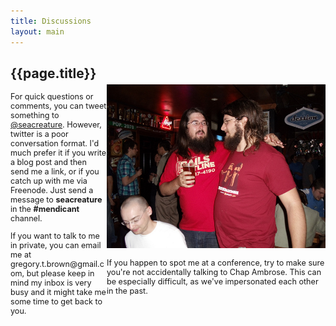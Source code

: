 ```yaml
---
title: Discussions
layout: main
---
```


<div style="width: 350px; float: right; margin-top: 45px">
<img src="/images/chap.jpg">

<p style="font-size: 0.9em">If you happen to spot me at a conference, try to make sure you're not accidentally talking to Chap Ambrose. This can be especially difficult, as we've impersonated each other in the past.</p>
</div>

<div style="width: 400; height: 425px;">
<h2>{{page.title}}</h2>

<div style="font-size: 0.9em;">
<p>For quick questions or comments, you can tweet something to <a
href="http://twitter.com/seacreature">@seacreature</a>.
However, twitter is a poor conversation format. I'd much prefer it if you
write a blog post and then send me a link, or if you catch up with me
via Freenode. Just send a message to <b>seacreature</b> in the
<b>#mendicant</b> channel.</p>

<p>If you want to talk to me in private, you can email me at
gregory.t.brown@gmail.com, but please keep in mind my inbox is very busy and
it might take me some time to get back to you.</p>

</div>

</div>
